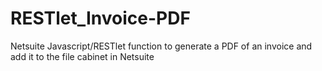 # RESTlet_Invoice-PDF
Netsuite Javascript/RESTlet function to generate a PDF of an invoice and add it to the file cabinet in Netsuite
